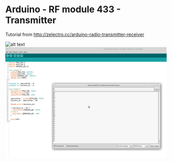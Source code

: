 # Arduino - RF module 433 - Transmitter

Tutorial from http://zelectro.cc/arduino-radio-transmitter-receiver

![alt text](https://github.com/tapin13/Arduino4Fun/blob/master/ultrasonic-sensor-hc-sr04/rf-module-433.jpg)
![alt text](https://github.com/tapin13/Arduino4Fun/blob/master/ultrasonic-sensor-hc-sr04/Screenshot.png)

